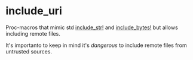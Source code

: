# include_uri

Proc-macros that mimic std [include_str!](https://doc.rust-lang.org/std/macro.include_str.html) and [include_bytes!](https://doc.rust-lang.org/std/macro.include_bytes.html) but allows including remote files.

It's importanto to keep in mind it's _*dangerous*_ to include remote files from untrusted sources.
